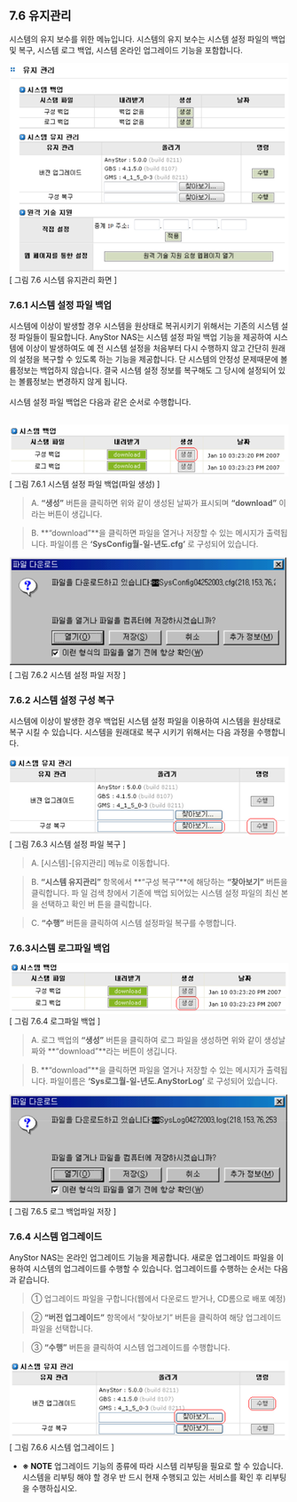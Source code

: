 ## 7.6 유지관리

시스템의 유지 보수를 위한 메뉴입니다. 시스템의 유지 보수는 시스템 설정 파일의 백업 및 복구,
시스템 로그 백업, 시스템 온라인 업그레이드 기능을 포함합니다.

![maintenance.png](./images/maintenance.png)<br>
[ 그림 7.6 시스템 유지관리 화면 ]

### 7.6.1 시스템 설정 파일 백업

시스템에 이상이 발생할 경우 시스템을 원상태로 복귀시키기 위해서는 기존의 시스템 설정 파일들이
필요합니다. AnyStor NAS는 시스템 설정 파일 백업 기능을 제공하여 시스템에 이상이 발생하여도 예
전 시스템 설정을 처음부터 다시 수행하지 않고 간단히 원래의 설정을 복구할 수 있도록 하는 기능을
제공합니다. 단 시스템의 안정성 문제때문에 볼륨정보는 백업하지 않습니다. 결국 시스템 설정 정보를
복구해도 그 당시에 설정되어 있는 볼륨정보는 변경하지 않게 됩니다.
<br><br>
시스템 설정 파일 백업은 다음과 같은 순서로 수행합니다.
<br><br>

![systembackup1.png](./images/systembackup1.png)<br>
[ 그림 7.6.1 시스템 설정 파일 백업(파일 생성) ]

>	A. **“생성”** 버튼을 클릭하면 위와 같이 생성된 날짜가 표시되며 **“download”** 이라는 버튼이
생깁니다.

>	B. **“download”**을 클릭하면 파일을 열거나 저장할 수 있는 메시지가 출력됩니다. 파일이름
은 **‘SysConfig월-일-년도.cfg’** 로 구성되어 있습니다.

![systembackup2.png](./images/systembackup2.png)<br>
[ 그림 7.6.2 시스템 설정 파일 저장 ]

### 7.6.2 시스템 설정 구성 복구

시스템에 이상이 발생한 경우 백업된 시스템 설정 파일을 이용하여 시스템을 원상태로 복구 시킬 수
있습니다. 시스템을 원래대로 복구 시키기 위해서는 다음 과정을 수행합니다.

![systembackup3.png](./images/systembackup3.png)<br>
[ 그림 7.6.3 시스템 설정 파일 복구 ]

>	A. [시스템]-[유지관리] 메뉴로 이동합니다.

>	B. **“시스템 유지관리”** 항목에서 **“구성 복구”**에 해당하는 **“찾아보기”** 버튼을 클릭합니다. 파
일 검색 창에서 기존에 백업 되어있는 시스템 설정 파일의 최신 본을 선택하고 확인 버
튼을 클릭합니다.

>	C. **“수행”** 버튼을 클릭하여 시스템 설정파일 복구를 수행합니다.

### 7.6.3시스템 로그파일 백업

![systembackup4.png](./images/systembackup4.png)<br>
[ 그림 7.6.4 로그파일 백업 ]

>	A. 로그 백업의 **“생성”** 버튼을 클릭하여 로그 파일을 생성하면 위와 같이 생성날짜와 **“download”**라는 버튼이 생깁니다.

>	B. **“download”**을 클릭하면 파일을 열거나 저장할 수 있는 메시지가 출력됩니다. 파일이름은 **‘Sys로그월-일-년도.AnyStorLog’** 로 구성되어 있습니다.

![systembackup5.png](./images/systembackup5.png)<br>
[ 그림 7.6.5 로그 백업파일 저장 ]

### 7.6.4 시스템 업그레이드

AnyStor NAS는 온라인 업그레이드 기능을 제공합니다. 새로운 업그레이드 파일을 이용하여 시스템의
업그레이드를 수행할 수 있습니다. 업그레이드를 수행하는 순서는 다음과 같습니다.

>	① 업그레이드 파일을 구합니다(웹에서 다운로드 받거나, CD롬으로 배포 예정)

>	② **“버전 업그레이드”** 항목에서 “찾아보기” 버튼을 클릭하여 해당 업그레이드 파일을 선택합니다.

>	③ **“수행”** 버튼을 클릭하여 시스템 업그레이드를 수행합니다.

![systembackup6.png](./images/systembackup6.png)<br>
[ 그림 7.6.6 시스템 업그레이드 ]

+	**※ NOTE**
	업그레이드 기능의 종류에 따라 시스템 리부팅을 필요로 할 수 있습니다. 시스템을 리부팅 해야 할 경우 반
	드시 현재 수행되고 있는 서비스를 확인 후 리부팅을 수행하십시오.

